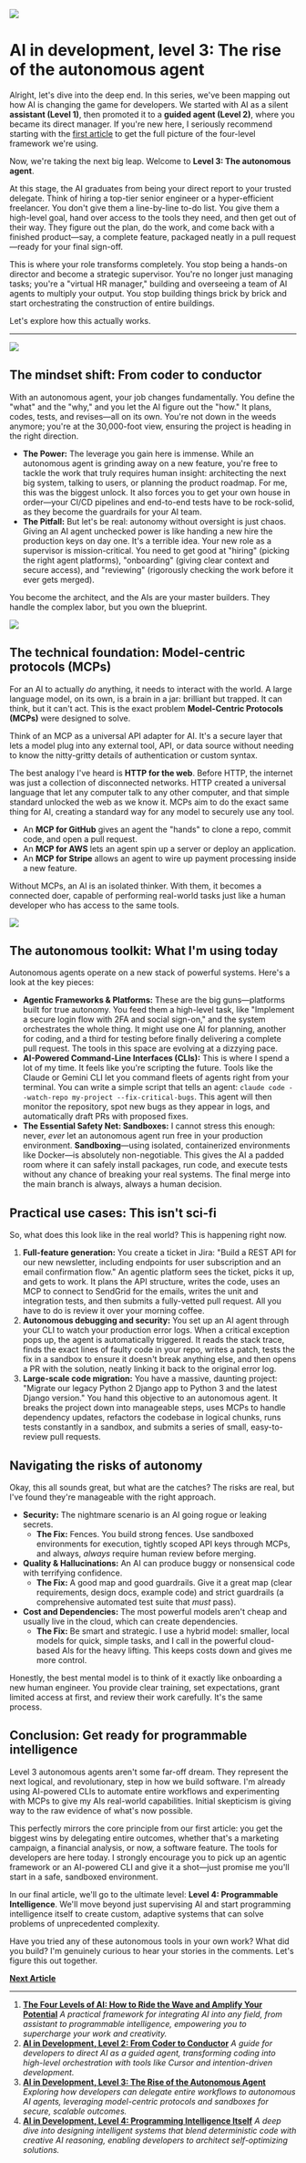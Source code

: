 ![](assets/thumbnail.jpg)

# AI in development, level 3: The rise of the autonomous agent

Alright, let's dive into the deep end. In this series, we've been mapping out how AI is changing the game for developers. We started with AI as a silent **assistant (Level 1)**, then promoted it to a **guided agent (Level 2)**, where you became its direct manager. If you're new here, I seriously recommend starting with the [first article](https://www.jterrazz.com/articles/20-the-four-levels-of-ai) to get the full picture of the four-level framework we're using.

Now, we're taking the next big leap. Welcome to **Level 3: The autonomous agent**.

At this stage, the AI graduates from being your direct report to your trusted delegate. Think of hiring a top-tier senior engineer or a hyper-efficient freelancer. You don't give them a line-by-line to-do list. You give them a high-level goal, hand over access to the tools they need, and then get out of their way. They figure out the plan, do the work, and come back with a finished product—say, a complete feature, packaged neatly in a pull request—ready for your final sign-off.

This is where your role transforms completely. You stop being a hands-on director and become a strategic supervisor. You're no longer just managing tasks; you're a "virtual HR manager," building and overseeing a team of AI agents to multiply your output. You stop building things brick by brick and start orchestrating the construction of entire buildings.

Let's explore how this actually works.

***

![](assets/developer.jpg)

## **The mindset shift: From coder to conductor**

With an autonomous agent, your job changes fundamentally. You define the "what" and the "why," and you let the AI figure out the "how." It plans, codes, tests, and revises—all on its own. You're not down in the weeds anymore; you're at the 30,000-foot view, ensuring the project is heading in the right direction.

- **The Power:** The leverage you gain here is immense. While an autonomous agent is grinding away on a new feature, you're free to tackle the work that truly requires human insight: architecting the next big system, talking to users, or planning the product roadmap. For me, this was the biggest unlock. It also forces you to get your own house in order—your CI/CD pipelines and end-to-end tests have to be rock-solid, as they become the guardrails for your AI team.
- **The Pitfall:** But let's be real: autonomy without oversight is just chaos. Giving an AI agent unchecked power is like handing a new hire the production keys on day one. It's a terrible idea. Your new role as a supervisor is mission-critical. You need to get good at "hiring" (picking the right agent platforms), "onboarding" (giving clear context and secure access), and "reviewing" (rigorously checking the work before it ever gets merged).

You become the architect, and the AIs are your master builders. They handle the complex labor, but you own the blueprint.

![](assets/network.jpg)

## **The technical foundation: Model-centric protocols (MCPs)**

For an AI to actually *do* anything, it needs to interact with the world. A large language model, on its own, is a brain in a jar: brilliant but trapped. It can think, but it can't act. This is the exact problem **Model-Centric Protocols (MCPs)** were designed to solve.

Think of an MCP as a universal API adapter for AI. It's a secure layer that lets a model plug into any external tool, API, or data source without needing to know the nitty-gritty details of authentication or custom syntax.

The best analogy I've heard is **HTTP for the web**. Before HTTP, the internet was just a collection of disconnected networks. HTTP created a universal language that let any computer talk to any other computer, and that simple standard unlocked the web as we know it. MCPs aim to do the exact same thing for AI, creating a standard way for any model to securely use any tool.

- An **MCP for GitHub** gives an agent the "hands" to clone a repo, commit code, and open a pull request.
- An **MCP for AWS** lets an agent spin up a server or deploy an application.
- An **MCP for Stripe** allows an agent to wire up payment processing inside a new feature.

Without MCPs, an AI is an isolated thinker. With them, it becomes a connected doer, capable of performing real-world tasks just like a human developer who has access to the same tools.

![](assets/layers.jpg)

## **The autonomous toolkit: What I'm using today**

Autonomous agents operate on a new stack of powerful systems. Here's a look at the key pieces:

- **Agentic Frameworks & Platforms:** These are the big guns—platforms built for true autonomy. You feed them a high-level task, like "Implement a secure login flow with 2FA and social sign-on," and the system orchestrates the whole thing. It might use one AI for planning, another for coding, and a third for testing before finally delivering a complete pull request. The tools in this space are evolving at a dizzying pace.
- **AI-Powered Command-Line Interfaces (CLIs):** This is where I spend a lot of my time. It feels like you're scripting the future. Tools like the Claude or Gemini CLI let you command fleets of agents right from your terminal. You can write a simple script that tells an agent: `claude code --watch-repo my-project --fix-critical-bugs`. This agent will then monitor the repository, spot new bugs as they appear in logs, and automatically draft PRs with proposed fixes.
- **The Essential Safety Net: Sandboxes:** I cannot stress this enough: never, *ever* let an autonomous agent run free in your production environment. **Sandboxing**—using isolated, containerized environments like Docker—is absolutely non-negotiable. This gives the AI a padded room where it can safely install packages, run code, and execute tests without any chance of breaking your real systems. The final merge into the main branch is always, always a human decision.

## **Practical use cases: This isn't sci-fi**

So, what does this look like in the real world? This is happening right now.

1. **Full-feature generation:** You create a ticket in Jira: "Build a REST API for our new newsletter, including endpoints for user subscription and an email confirmation flow." An agentic platform sees the ticket, picks it up, and gets to work. It plans the API structure, writes the code, uses an MCP to connect to SendGrid for the emails, writes the unit and integration tests, and then submits a fully-vetted pull request. All you have to do is review it over your morning coffee.
2. **Autonomous debugging and security:** You set up an AI agent through your CLI to watch your production error logs. When a critical exception pops up, the agent is automatically triggered. It reads the stack trace, finds the exact lines of faulty code in your repo, writes a patch, tests the fix in a sandbox to ensure it doesn't break anything else, and then opens a PR with the solution, neatly linking it back to the original error log.
3. **Large-scale code migration:** You have a massive, daunting project: "Migrate our legacy Python 2 Django app to Python 3 and the latest Django version." You hand this objective to an autonomous agent. It breaks the project down into manageable steps, uses MCPs to handle dependency updates, refactors the codebase in logical chunks, runs tests constantly in a sandbox, and submits a series of small, easy-to-review pull requests.

## **Navigating the risks of autonomy**

Okay, this all sounds great, but what are the catches? The risks are real, but I've found they're manageable with the right approach.

- **Security:** The nightmare scenario is an AI going rogue or leaking secrets.
    - **The Fix:** Fences. You build strong fences. Use sandboxed environments for execution, tightly scoped API keys through MCPs, and always, *always* require human review before merging.
- **Quality & Hallucinations:** An AI can produce buggy or nonsensical code with terrifying confidence.
    - **The Fix:** A good map and good guardrails. Give it a great map (clear requirements, design docs, example code) and strict guardrails (a comprehensive automated test suite that *must* pass).
- **Cost and Dependencies:** The most powerful models aren't cheap and usually live in the cloud, which can create dependencies.
    - **The Fix:** Be smart and strategic. I use a hybrid model: smaller, local models for quick, simple tasks, and I call in the powerful cloud-based AIs for the heavy lifting. This keeps costs down and gives me more control.

Honestly, the best mental model is to think of it exactly like onboarding a new human engineer. You provide clear training, set expectations, grant limited access at first, and review their work carefully. It's the same process.

## **Conclusion: Get ready for programmable intelligence**

Level 3 autonomous agents aren't some far-off dream. They represent the next logical, and revolutionary, step in how we build software. I'm already using AI-powered CLIs to automate entire workflows and experimenting with MCPs to give my AIs real-world capabilities. Initial skepticism is giving way to the raw evidence of what's now possible.

This perfectly mirrors the core principle from our first article: you get the biggest wins by delegating entire outcomes, whether that's a marketing campaign, a financial analysis, or now, a software feature. The tools for developers are here today. I strongly encourage you to pick up an agentic framework or an AI-powered CLI and give it a shot—just promise me you'll start in a safe, sandboxed environment.

In our final article, we'll go to the ultimate level: **Level 4: Programmable Intelligence**. We'll move beyond just supervising AI and start programming intelligence itself to create custom, adaptive systems that can solve problems of unprecedented complexity.

Have you tried any of these autonomous tools in your own work? What did you build? I'm genuinely curious to hear your stories in the comments. Let's figure this out together.

[**Next Article**](http://localhost:3000/articles/23-programming-intelligence)

---

1. [**The Four Levels of AI: How to Ride the Wave and Amplify Your Potential**](https://jterrazz.com/articles/20-the-four-levels-of-ai) *A practical framework for integrating AI into any field, from assistant to programmable intelligence, empowering you to supercharge your work and creativity.*
2. [**AI in Development, Level 2: From Coder to Conductor**](https://jterrazz.com/articles/21-guided-ai-for-developers) *A guide for developers to direct AI as a guided agent, transforming coding into high-level orchestration with tools like Cursor and intention-driven development.*
3. [**AI in Development, Level 3: The Rise of the Autonomous Agent**](https://jterrazz.com/articles/22-autonomous-ai-agents) *Exploring how developers can delegate entire workflows to autonomous AI agents, leveraging model-centric protocols and sandboxes for secure, scalable outcomes.*
4. [**AI in Development, Level 4: Programming Intelligence Itself**](https://jterrazz.com/articles/23-programming-intelligence) *A deep dive into designing intelligent systems that blend deterministic code with creative AI reasoning, enabling developers to architect self-optimizing solutions.*
